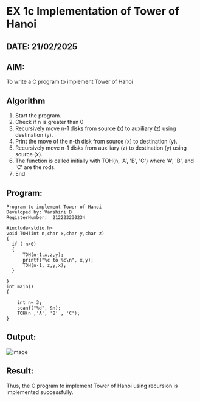 # EX 1c Implementation of Tower of Hanoi
## DATE: 21/02/2025
## AIM:
To write a C program to implement Tower of Hanoi

## Algorithm
1. Start the program.
2. Check if n is greater than 0
3. Recursively move n-1 disks from source (x) to auxiliary (z) using destination (y).
4. Print the move of the n-th disk from source (x) to destination (y).
5. Recursively move n-1 disks from auxiliary (z) to destination (y) using source (x).
6. The function is called initially with TOH(n, 'A', 'B', 'C') where 'A', 'B', and 'C' are the rods.
7. End

## Program:

```
Program to implement Tower of Hanoi
Developed by: Varshini D
RegisterNumber:  212223230234

#include<stdio.h>
void TOH(int n,char x,char y,char z)
{
  if ( n>0)
  {
      TOH(n-1,x,z,y);
      printf("%c to %c\n", x,y);
      TOH(n-1, z,y,x);
  }
  
}
int main()
{
    
    int n= 3;
    scanf("%d", &n);
    TOH(n ,'A', 'B' , 'C');
}
```
## Output:
![image](https://github.com/user-attachments/assets/78c4bd36-94a8-4b60-a10e-eb26dda484e7)

## Result:
Thus, the C program to implement Tower of Hanoi using recursion is implemented successfully.
